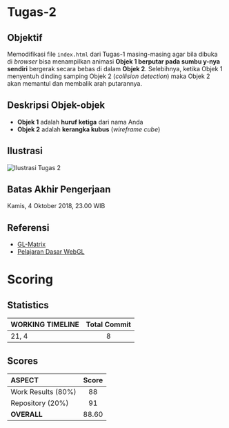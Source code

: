# Tugas-2
## Objektif
Memodifikasi file `index.html` dari Tugas-1 masing-masing agar bila dibuka di *browser* bisa menampilkan animasi **Objek 1 berputar pada sumbu y-nya sendiri** bergerak secara bebas di dalam **Objek 2**. Selebihnya, ketika Objek 1 menyentuh dinding samping Objek 2 (_collision detection_) maka Objek 2 akan memantul dan membalik arah putarannya.
## Deskripsi Objek-objek
* **Objek 1** adalah **huruf ketiga** dari nama Anda
* **Objek 2** adalah **kerangka kubus** (_wireframe cube_)
## Ilustrasi
![Ilustrasi Tugas 2](/IlustrasiTugas2.png)
## Batas Akhir Pengerjaan
Kamis, 4 Oktober 2018, 23.00 WIB
## Referensi
* [GL-Matrix](http://glmatrix.net/docs/)
* [Pelajaran Dasar WebGL](http://learningwebgl.com/blog/?page_id=1217)

# Scoring

## Statistics
| WORKING TIMELINE | Total Commit |
| :--------------- | :----------: |
| 21, 4            | 8            |

## Scores
| ASPECT             | Score |
| :----------------- | :---: |
| Work Results (80%) | 88    |
| Repository (20%)   | 91    |
| **OVERALL**        | 88.60 |
